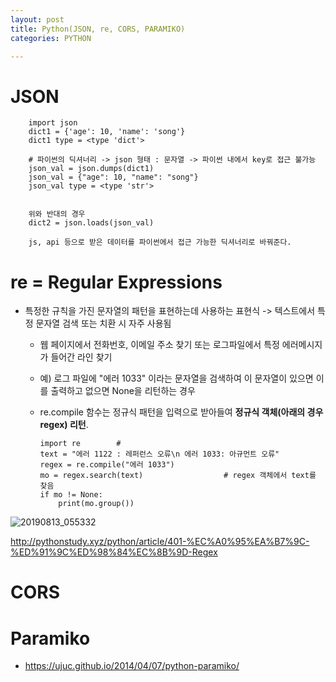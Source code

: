 ```yaml
---
layout: post
title: Python(JSON, re, CORS, PARAMIKO)
categories: PYTHON

---
```



# JSON


        import json
        dict1 = {'age': 10, 'name': 'song'}
        dict1 type = <type 'dict'>
        
        # 파이썬의 딕셔너리 -> json 형태 : 문자열 -> 파이썬 내에서 key로 접근 불가능
        json_val = json.dumps(dict1)              
        json_val = {"age": 10, "name": "song"}
        json_val type = <type 'str'>
        
        
        위와 반대의 경우
        dict2 = json.loads(json_val)
        
        js, api 등으로 받은 데이터를 파이썬에서 접근 가능한 딕셔너리로 바꿔준다.
        
        
       
        

# re = Regular Expressions 
* 특정한 규칙을 가진 문자열의 패턴을 표현하는데 사용하는 표현식 -> 텍스트에서 특정 문자열 검색 또는 치환 시 자주 사용됨
  * 웹 페이지에서 전화번호, 이메일 주소 찾기 또는 로그파일에서 특정 에러메시지가 들어간 라인 찾기
  * 예) 로그 파일에 "에러 1033" 이라는 문자열을 검색하여 이 문자열이 있으면 이를 출력하고 없으면 None을 리턴하는 경우
  * re.compile 함수는 정규식 패턴을 입력으로 받아들여 **정규식 객체(아래의 경우 regex) 리턴**. 
  
  
        import re        # 
        text = "에러 1122 : 레퍼런스 오류\n 에러 1033: 아규먼트 오류"
        regex = re.compile("에러 1033")                               
        mo = regex.search(text)                  # regex 객체에서 text를 찾음 
        if mo != None:
            print(mo.group()) 
            
![20190813_055332](https://user-images.githubusercontent.com/47915302/62897695-c20abc80-bd8e-11e9-9d86-6333e48cbc90.png)            
            
http://pythonstudy.xyz/python/article/401-%EC%A0%95%EA%B7%9C-%ED%91%9C%ED%98%84%EC%8B%9D-Regex


# CORS



# Paramiko 

* https://ujuc.github.io/2014/04/07/python-paramiko/

